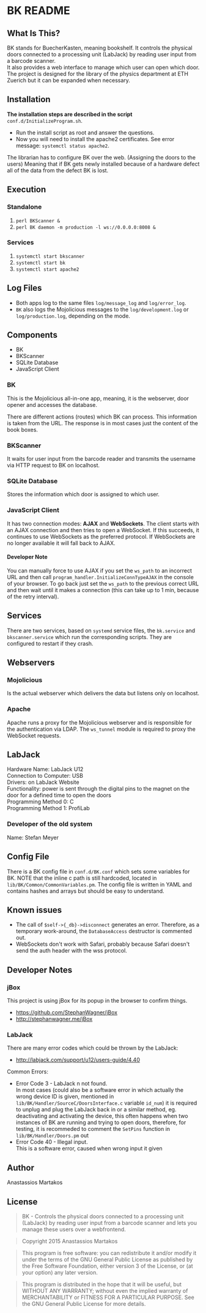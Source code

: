 BK README
=========

What Is This?
-------------
BK stands for BuecherKasten, meaning bookshelf. It controls the physical doors connected to a processing unit (LabJack) by reading user input from a barcode scanner.  
It also provides a web interface to manage which user can open which door.  
The project is designed for the library of the physics department at ETH Zuerich 
but it can be expanded when necessary.

Installation
------------
**The installation steps are described in the script** `conf.d/InitializeProgram.sh`.  
  -  Run the install script as root and answer the questions.
  -  Now you will need to install the apache2 certificates. See error message: `systemctl status apache2`.

The librarian has to configure BK over the web. (Assigning the doors to the users) Meaning that if BK gets newly installed because of a hardware defect all of the data from the defect BK is lost.

Execution
---------
### Standalone
  1.  `perl BKScanner &`
  2.  `perl BK daemon -m production -l ws://0.0.0.0:8008 &`

### Services
  1.  `systemctl start bkscanner`
  2.  `systemctl start bk`
  3.  `systemctl start apache2`

Log Files
---------
  -  Both apps log to the same files `log/message_log` and `log/error_log`.
  -  `BK` also logs the Mojolicious messages to the `log/development.log` or `log/production.log`, depending on the mode.

Components
----------
  -  BK
  -  BKScanner
  -  SQLite Database
  -  JavaScript Client

### BK
This is the Mojolicious all-in-one app, meaning, it is the webserver, door opener and accesses the database.

There are different actions (routes) which BK can process. This information is taken from the URL. The response is in most cases just the content of the book boxes.

### BKScanner
It waits for user input from the barcode reader and transmits the username via HTTP request to BK on localhost.

### SQLite Database
Stores the information which door is assigned to which user.

### JavaScript Client
It has two connection modes: **AJAX** and **WebSockets**. The client starts with an AJAX connection and then tries to open a WebSocket. If this succeeds, it continues to use WebSockets as the preferred protocol. If WebSockets are no longer available it will fall back to AJAX.

#### Developer Note
You can manually force to use AJAX if you set the `ws_path` to an incorrect URL and then call `program_handler.InitializeConnTypeAJAX` in the console of your browser. To go back just set the `ws_path` to the previous correct URL and then wait until it makes a connection (this can take up to 1 min, because of the retry interval).

Services
--------
There are two services, based on `systemd` service files, the `bk.service` and `bkscanner.service` which run the corresponding scripts. They are configured to restart if they crash.

Webservers
----------
### Mojolicious
Is the actual webserver which delivers the data but listens only on localhost.

### Apache
Apache runs a proxy for the Mojolicious webserver and is responsible for the authentication via LDAP. The `ws_tunnel` module is required to proxy the WebSocket requests.

LabJack
-------
Hardware Name: LabJack U12  
Connection to Computer: USB  
Drivers: on LabJack Website  
Functionality: power is sent through the digital pins to the magnet on the door for a defined time to open the doors  
Programming Method 0: C  
Programming Method 1: ProfiLab

### Developer of the old system
Name: Stefan Meyer  

Config File
-----------
There is a BK config file in `conf.d/BK.conf` which sets some variables for BK. NOTE that the inline c path is still hardcoded, located in `lib/BK/Common/CommonVariables.pm`. The config file is written in YAML and contains hashes and arrays but should be easy to understand.

Known issues
------------
  -  The call of `$self->{_db}->disconnect` generates an error. Therefore, as a temporary work-around, the `DatabaseAccess` destructor is commented out.
  -  WebSockets don't work with Safari, probably because Safari doesn't send the auth header with the wss protocol.

Developer Notes
---------------
### jBox
This project is using jBox for its popup in the browser to confirm things.
  -  https://github.com/StephanWagner/jBox
  -  http://stephanwagner.me/jBox

### LabJack
There are many error codes which could be thrown by the LabJack:
  -  http://labjack.com/support/u12/users-guide/4.40  

Common Errors:
  -  Error Code 3  -  LabJack n not found.  
In most cases (could also be a software error in which actually the wrong device ID is given, mentioned in `lib/BK/Handler/SourceC/DoorsInterface.c` variable `id_num`) it is required to unplug and plug the LabJack back in or a similar method, eg. deactivating and activating the device, this often happens when two instances of BK are running and trying to open doors, therefore, for testing, it is recommeded to comment the `SetPins` function in `lib/BK/Handler/Doors.pm` out
  -  Error Code 40  -  Illegal input.  
This is a software error, caused when wrong input it given

Author
------
Anastassios Martakos

License
-------
> BK - Controls the physical doors connected to a processing unit (LabJack) by reading user input from a barcode scanner and lets you manage these users over a webfrontend.

> Copyright 2015 Anastassios Martakos

> This program is free software: you can redistribute it and/or modify
> it under the terms of the GNU General Public License as published by
> the Free Software Foundation, either version 3 of the License, or
> (at your option) any later version.

> This program is distributed in the hope that it will be useful,
> but WITHOUT ANY WARRANTY; without even the implied warranty of
> MERCHANTABILITY or FITNESS FOR A PARTICULAR PURPOSE. See the
> GNU General Public License for more details.
